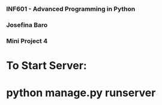 ### INF601 - Advanced Programming in Python
### Josefina Baro
### Mini Project 4



# To Start Server:
# python manage.py runserver
